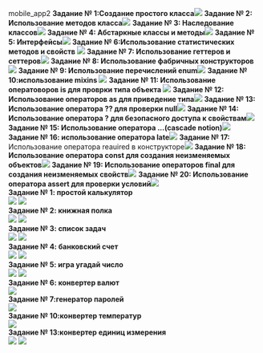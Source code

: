 mobile_app2
<strong>Задание № 1:Создание простого класса</strong>![](https://github.com/Derz65/mobile_app2/raw/main/screenshot/1.png)
<strong>Задание № 2: Использование методов класса</strong>![](https://github.com/Derz65/mobile_app2/raw/main/screenshot/2.png)
<strong>Задание № 3: Наследование классов</strong>![](https://github.com/Derz65/mobile_app2/raw/main/screenshot/3.png)
<strong>Задание № 4: Абстаркные классы и методы</strong>![](https://github.com/Derz65/mobile_app2/raw/main/screenshot/4.png)
<strong>Задание № 5: Интерфейсы</strong>![](https://github.com/Derz65/mobile_app2/raw/main/screenshot/5.png)
<strong>Задание № 6:Использование статистических методов и свойств </strong>![](https://github.com/Derz65/mobile_app2/raw/main/screenshot/6.png)
<strong>Задание № 7: Использование геттеров и сеттеров</strong>![](https://github.com/Derz65/mobile_app2/raw/main/screenshot/7.png)
<strong>Задание № 8: Использование фабричных конструкторов </strong>![](https://github.com/Derz65/mobile_app2/raw/main/screenshot/8.png)
<strong>Задание № 9: Использование перечислений enum</strong>![](https://github.com/Derz65/mobile_app2/raw/main/screenshot/9.png)
<strong>Задание № 10:использование mixins </strong>![](https://github.com/Derz65/mobile_app2/raw/main/screenshot/10.png)
<strong>Задание № 11: Использование оператоворов is для проврки типа объекта </strong>![](https://github.com/Derz65/mobile_app2/raw/main/screenshot/11.png)
<strong>Задание № 12: Использование операторов as для приведение типа</strong>![](https://github.com/Derz65/mobile_app2/raw/main/screenshot/12.png)
<strong>Задание № 13: Использование оператора ?? для проверки null</strong>![](https://github.com/Derz65/mobile_app2/raw/main/screenshot/13.png)
<strong>Задание № 14: Использование оператора ? для безопасного доступа к свойствам</strong>![](https://github.com/Derz65/mobile_app2/raw/main/screenshot/14.png)
<strong>Задание № 15: Использование оператора ...(cascade notion)</strong>![](https://github.com/Derz65/mobile_app2/raw/main/screenshot/15.png)
<strong>Задание № 16: использование оператора late</strong>![](https://github.com/Derz65/mobile_app2/raw/main/screenshot/16.png)
<strong>Задание № 17:</strong> Использование оператора reauired в конструкторе![](https://github.com/Derz65/mobile_app2/raw/main/screenshot/17.png)
<strong>Задание № 18: Использование оператора const для создания неизменяемых объектов</strong>![](https://github.com/Derz65/mobile_app2/raw/main/screenshot/18.png)
<strong>Задание № 19: Использование операторов final для создания неизменяемых свойств</strong>![](https://github.com/Derz65/mobile_app2/raw/main/screenshot/19.png)
<strong>Задание № 20: Использование оператора assert для проверки условий</strong>![](https://github.com/Derz65/mobile_app2/raw/main/screenshot/20.png)
<br><strong>Задание № 1: простой калькулятор</strong></br><b>![](https://github.com/Derz65/mobile_app2/raw/main/screenshot/1.1.png)</b> <b>![](https://github.com/Derz65/mobile_app2/raw/main/screenshot/1.2.png)</b>
<br><strong>Задание № 2: книжная полка</strong></br><b>![](https://github.com/Derz65/mobile_app2/raw/main/screenshot/2.1.png)</b> <b>![](https://github.com/Derz65/mobile_app2/raw/main/screenshot/2.2.png)</b>
<br><strong>Задание № 3: список задач</strong></br>![](https://github.com/Derz65/mobile_app2/raw/main/screenshot/3.1.png) ![](https://github.com/Derz65/mobile_app2/raw/main/screenshot/3.2.png)
<br><strong>Задание № 4: банковский счет</strong></br>![](https://github.com/Derz65/mobile_app2/raw/main/screenshot/4.1.png) ![](https://github.com/Derz65/mobile_app2/raw/main/screenshot/4.2.png)
<br><strong>Задание № 5: игра угадай число</strong></br>![](https://github.com/Derz65/mobile_app2/raw/main/screenshot/5.1.png) ![](https://github.com/Derz65/mobile_app2/raw/main/screenshot/5.2.png)
<br><strong>Задание № 6: конвертер валют</strong></br>![](https://github.com/Derz65/mobile_app2/raw/main/screenshot/6.1.png)
<br><strong>Задание № 7:генератор паролей</strong></br>![](https://github.com/Derz65/mobile_app2/raw/main/screenshot/7.1.png)
<br><strong>Задание № 10:конвертер температур</strong></br>![](https://github.com/Derz65/mobile_app2/raw/main/screenshot/10.1.png) 
<br><strong>Задание № 13:конвертер единиц измерения</strong></br>![](https://github.com/Derz65/mobile_app2/raw/main/screenshot/13.1.png) ![](https://github.com/Derz65/mobile_app2/raw/main/screenshot/13.2.png)

